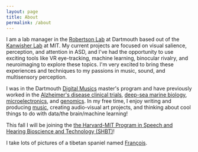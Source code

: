 ```yaml
---
layout: page
title: About
permalink: /about
---
```


I am a lab manager in the <a class="text-accent" href="https://www.robertsonlab.com/">Robertson Lab</a> at Dartmouth based out of the <a class="text-accent" href="http://web.mit.edu/bcs/nklab/index.shtml">Kanwisher Lab</a> at MIT. My current projects are focused on visual salience, perception, and attention in ASD, and I've had the opportunity to use exciting tools like VR eye-tracking, machine learning, binocular rivalry, and neuroimaging to explore these topics. I'm very excited to bring these experiences and techniques to my passions in music, sound, and multisensory perception.

I was in the Dartmouth <a class="text-accent" href="https://music.dartmouth.edu/graduate">Digital Musics</a> master's program and have previously worked in the <a class="text-accent" href="http://www.abingtonneurology.com/">Alzheimer's disease clinical trials</a>, <a class="text-accent" href="http://www.personal.psu.edu/crf2/index.html">deep-sea marine biology</a>, <a class="text-accent" href="http://www.quanttera.com/aboutus.html">microelectronics</a>, and <a class="text-accent" href="https://caglab.org/">genomics</a>. In my free time, I enjoy writing and producing <a class="text-accent" href="https://soundcloud.com/sweatercore">music</a>, creating audio-visual art projects, and thinking about cool things to do with data/the brain/machine learning!

This fall I will be joining the <a class="text-accent" href="http://www.hms.harvard.edu/dms/shbt/">the Harvard-MIT Program in Speech and Hearing Bioscience and Technology (SHBT)</a>!

I take lots of pictures of a tibetan spaniel named <a class="text-accent" href="https://www.instagram.com/jshoonm/">François</a>.